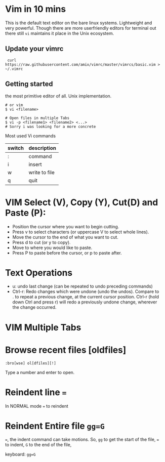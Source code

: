 # Vim in 10 mins 

This is the default text editor on the bare linux systems. Lightweight and very powerful. 
Though there are more userfriendly editors for terminal out there still `vi` maintains it place in the Unix ecosystem. 

## Update your vimrc

     curl https://raw.githubusercontent.com/amix/vimrc/master/vimrcs/basic.vim > ~/.vimrc

## Getting started
the most primitive editor of all. Unix implementation. 

```
# or vim
$ vi <filename>

# Open files in multiple Tabs 
$ vi -p <filename1> <filename2> <...>
# Sorry i was looking for a more concrete
```

Most used Vi commands 

| switch | description   |
| ---    | ---           |
| :      | command       |
| i      | insert        |
| w      | write to file |
| q      | quit          |


# VIM Select (V), Copy (Y), Cut(D) and Paste (P):
* Position the cursor where you want to begin cutting.
* Press v to select characters (or uppercase V to select whole lines).
* Move the cursor to the end of what you want to cut.
* Press d to cut (or y to copy).
* Move to where you would like to paste.
* Press P to paste before the cursor, or p to paste after.


# Text Operations
* u: undo last change (can be repeated to undo preceding commands)
* Ctrl-r: Redo changes which were undone (undo the undos). Compare to . to repeat a previous change, at the current cursor position. Ctrl-r (hold down Ctrl and press r) will redo a previously undone change, wherever the change occurred.


# VIM Multiple Tabs


# Browse recent files [oldfiles]
    :bro[wse] ol[dfiles][!]
Type a number and enter to open.


# Reindent line `=`
In NORMAL mode
`=` to reindent


# Reindent Entire file `gg=G`
`=`, the indent command can take motions. 
So, `gg` to get the start of the file, `=` to indent, `G` to the end of the file, 

keyboard: `gg=G`